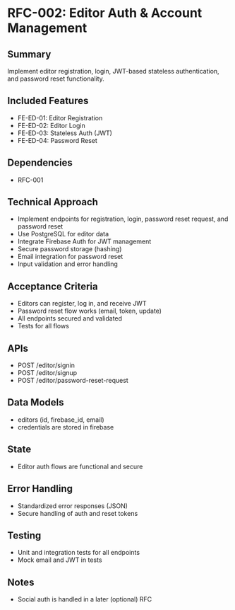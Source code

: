 # RFC-002: Editor Auth & Account Management

## Summary
Implement editor registration, login, JWT-based stateless authentication, and password reset functionality.

## Included Features
- FE-ED-01: Editor Registration
- FE-ED-02: Editor Login
- FE-ED-03: Stateless Auth (JWT)
- FE-ED-04: Password Reset

## Dependencies
- RFC-001

## Technical Approach
- Implement endpoints for registration, login, password reset request, and password reset
- Use PostgreSQL for editor data
- Integrate Firebase Auth for JWT management
- Secure password storage (hashing)
- Email integration for password reset
- Input validation and error handling

## Acceptance Criteria
- Editors can register, log in, and receive JWT
- Password reset flow works (email, token, update)
- All endpoints secured and validated
- Tests for all flows

## APIs
- POST /editor/signin
- POST /editor/signup
- POST /editor/password-reset-request

## Data Models
- editors (id, firebase_id, email)
- credentials are stored in firebase

## State
- Editor auth flows are functional and secure

## Error Handling
- Standardized error responses (JSON)
- Secure handling of auth and reset tokens

## Testing
- Unit and integration tests for all endpoints
- Mock email and JWT in tests

## Notes
- Social auth is handled in a later (optional) RFC 